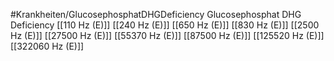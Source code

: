 #Krankheiten/GlucosephosphatDHGDeficiency
Glucosephosphat DHG Deficiency
[[110 Hz (E)]]
[[240 Hz (E)]]
[[650 Hz (E)]]
[[830 Hz (E)]]
[[2500 Hz (E)]]
[[27500 Hz (E)]]
[[55370 Hz (E)]]
[[87500 Hz (E)]]
[[125520 Hz (E)]]
[[322060 Hz (E)]]